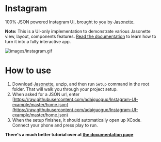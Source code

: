 # Instagram

100% JSON powered Instagram UI, brought to you by [Jasonette](https://www.jasonette.com).

**Note:** This is a UI-only implementation to demonstrate various Jasonette view, layout, components features. [Read the documentation](https://jasonette.github.io/documentation) to learn how to turn it into a fully interactive app.

![images/instagram.gif](images/instagram.gif)

# How to use

1. Download [Jasonette](http://www.jasonette.com), unzip, and then run `Setup` command in the root folder. That will walk you through your project setup.
2. When asked for a JSON url, enter [https://raw.githubusercontent.com/adaiguoguo/Instagram-UI-example/master/home.json](https://raw.githubusercontent.com/adaiguoguo/Instagram-UI-example/master/home.json)
3. When the setup finishes, it should automatically open up XCode. Connect your phone and press play to run.

**There's a much better tutorial over at [the documentation page](https://jasonette.github.io/documentation/)**
